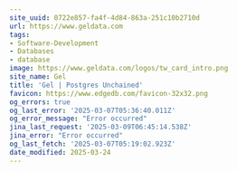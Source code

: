 ```yaml
---
site_uuid: 0722e857-fa4f-4d84-863a-251c10b2710d
url: https://www.geldata.com
tags:
- Software-Development
- Databases
- database
image: https://www.geldata.com/logos/tw_card_intro.png
site_name: Gel
title: 'Gel | Postgres Unchained'
favicon: https://www.edgedb.com/favicon-32x32.png
og_errors: true
og_last_error: '2025-03-07T05:36:40.011Z'
og_error_message: "Error occurred"
jina_last_request: '2025-03-09T06:45:14.538Z'
jina_error: "Error occurred"
og_last_fetch: '2025-03-07T05:19:02.923Z'
date_modified: 2025-03-24
---
```




